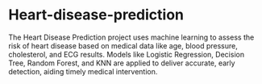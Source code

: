 # Heart-disease-prediction
The Heart Disease Prediction project uses machine learning to assess the risk of heart disease based on medical data like age, blood pressure, cholesterol, and ECG results. Models like Logistic Regression, Decision Tree, Random Forest, and KNN are applied to deliver accurate, early detection, aiding timely medical intervention.
